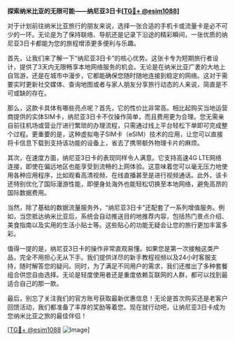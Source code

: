 **探索纳米比亚的无限可能——纳尼亚3日卡[[TG💪+ @esim1088](https://t.me/s/esim1088)]**

对于计划前往纳米比亚旅行的朋友来说，选择一张合适的手机卡或流量卡是必不可少的一环。无论是为了保持联络、导航还是记录下沿途的精彩瞬间，一张优质的纳尼亚3日卡都能为您的旅程增添更多便利与乐趣。

首先，让我们来了解一下“纳尼亚3日卡”的核心优势。这张卡专为短期旅行者设计，提供了3天内无限畅享本地网络服务的机会。无论是在纳米比亚广袤的大地上自驾游，还是在城市中漫步，它都能确保您随时随地连接到稳定的网络。这对于需要实时更新社交媒体、查询地图或者与家人朋友分享旅行动态的人来说，简直是不可或缺的存在。

那么，这款卡具体有哪些亮点呢？首先，它的性价比非常高。相比起购买当地运营商提供的实体SIM卡，纳尼亚3日卡不仅操作简单，而且费用更为合理。您无需亲自前往机场或营业厅进行繁琐的办理流程，只需通过线上平台轻松下单即可完成整个过程。更重要的是，这种虚拟电子SIM卡（eSIM）技术的应用，让您可以直接将卡信息下载到支持该功能的设备上，省去了携带额外物理卡片的麻烦。

其次，在速度方面，纳尼亚3日卡的表现同样令人满意。它支持高速4G LTE网络连接，即使在偏远地区也能享受到流畅的上网体验。这意味着您可以毫无压力地使用各种应用程序，比如观看高清视频、在线直播甚至是进行视频通话。此外，该卡还特别优化了国际漫游性能，即便身处海外也能轻松切换至本地网络，避免高昂的国际数据费用。

当然，除了基础的数据流量服务外，“纳尼亚3日卡”还配套了一系列增值服务。例如，当您抵达纳米比亚后，系统会自动推送目的地推荐内容，包括热门景点介绍、美食指南以及实用的生活小贴士等。这些贴心的功能无疑会让您的旅行更加丰富多彩。

值得一提的是，纳尼亚3日卡的操作非常直观易懂。如果您是第一次接触这类产品，完全不用担心无从下手。我们提供详尽的新手教程视频以及24小时客服支持，随时解答您的疑问。同时，为了满足不同用户的需求，我们还推出了多种套餐组合供您自由选择。无论是轻度使用者还是重度依赖互联网的人群，都可以找到最适合自己的那一款。

最后，别忘了关注我们的官方账号获取最新优惠信息！无论是首次购买还是老客户回馈活动，我们都准备了丰厚的奖励等着您。现在就行动吧，让纳尼亚3日卡成为您纳米比亚之旅的最佳伴侣！

[[TG💪+ @esim1088](https://t.me/s/esim1088) ![Image](https://i.postimg.cc/4NQfJmqS/Snipaste-2025-05-13-00-14-12.png)]